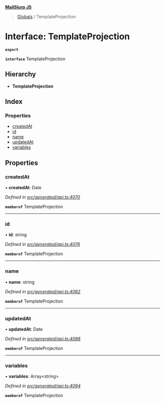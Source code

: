 **[MailSlurp JS](../README.md)**

> [Globals](../README.md) / TemplateProjection

# Interface: TemplateProjection

**`export`** 

**`interface`** TemplateProjection

## Hierarchy

* **TemplateProjection**

## Index

### Properties

* [createdAt](templateprojection.md#createdat)
* [id](templateprojection.md#id)
* [name](templateprojection.md#name)
* [updatedAt](templateprojection.md#updatedat)
* [variables](templateprojection.md#variables)

## Properties

### createdAt

•  **createdAt**: Date

*Defined in [src/generated/api.ts:4070](https://github.com/mailslurp/mailslurp-client/blob/c83a162/src/generated/api.ts#L4070)*

**`memberof`** TemplateProjection

___

### id

•  **id**: string

*Defined in [src/generated/api.ts:4076](https://github.com/mailslurp/mailslurp-client/blob/c83a162/src/generated/api.ts#L4076)*

**`memberof`** TemplateProjection

___

### name

•  **name**: string

*Defined in [src/generated/api.ts:4082](https://github.com/mailslurp/mailslurp-client/blob/c83a162/src/generated/api.ts#L4082)*

**`memberof`** TemplateProjection

___

### updatedAt

•  **updatedAt**: Date

*Defined in [src/generated/api.ts:4088](https://github.com/mailslurp/mailslurp-client/blob/c83a162/src/generated/api.ts#L4088)*

**`memberof`** TemplateProjection

___

### variables

•  **variables**: Array\<string>

*Defined in [src/generated/api.ts:4094](https://github.com/mailslurp/mailslurp-client/blob/c83a162/src/generated/api.ts#L4094)*

**`memberof`** TemplateProjection
